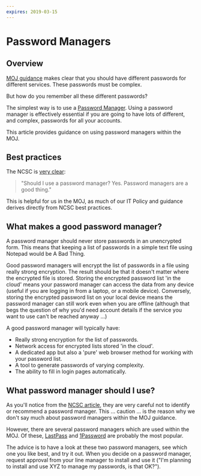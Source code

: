 ```yaml
---
expires: 2019-03-15
---
```

# Password Managers

## Overview

[MOJ guidance](https://intranet.justice.gov.uk/guidance/security/it-computer-security/ict-security-policy-framework/password-guidance/) makes clear that you should have different passwords for different services. These passwords must be complex.

But how do you remember all these different passwords?

The simplest way is to use a [Password Manager](https://en.wikipedia.org/wiki/Password_manager). Using a password manager is effectively essential if you are going to have lots of different, and complex, passwords for all your accounts.

This article provides guidance on using password managers within the MOJ.

## Best practices

The NCSC is [very clear](https://www.ncsc.gov.uk/blog-post/what-does-ncsc-think-password-managers):

> "Should I use a password manager? Yes. Password managers are a good thing."

This is helpful for us in the MOJ, as much of our IT Policy and guidance derives directly from NCSC best practices.

## What makes a good password manager?

A password manager should never store passwords in an unencrypted form. This means that keeping a list of passwords in a simple text file using Notepad would be A Bad Thing.

Good password managers will encrypt the list of passwords in a file using really strong encryption. The result should be that it doesn't matter where the encrypted file is stored. Storing the encrypted password list 'in the cloud' means your password manager can access the data from any device (useful if you are logging in from a laptop, or a mobile device). Conversely, storing the encrypted password list on your local device means the password manager can still work even when you are offline (although that begs the question of why you'd need account details if the service you want to use can't be reached anyway ...)

A good password manager will typically have:

- Really strong encryption for the list of passwords.
- Network access for encrypted lists stored 'in the cloud'.
- A dedicated app but also a 'pure' web browser method for working with your password list.
- A tool to generate passwords of varying complexity.
- The ability to fill in login pages automatically.

## What password manager should I use?

As you'll notice from the [NCSC article](https://www.ncsc.gov.uk/blog-post/what-does-ncsc-think-password-managers), they are very careful not to identify or recommend a password manager. This ... caution ... is the reason why we don't say much about password managers within the MOJ guidance.

However, there are several password managers which are used within the MOJ. Of these, [LastPass](https://www.lastpass.com/) and [1Password](https://1password.com/) are probably the most popular.

The advice is to have a look at these two password managers, see which one you like best, and try it out. When you decide on a password manager, request approval from your line manager to install and use it ("I'm planning to install and use XYZ to manage my passwords, is that OK?").
